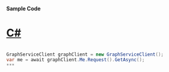 #### Sample Code
# [C#](#tab/c-sharp)

```C#

GraphServiceClient graphClient = new GraphServiceClient();
var me = await graphClient.Me.Request().GetAsync();
*** 

```